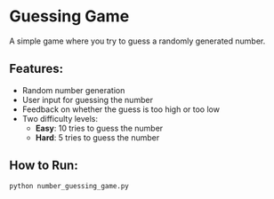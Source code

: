 # Guessing Game

A simple game where you try to guess a randomly generated number.

## Features:
- Random number generation
- User input for guessing the number
- Feedback on whether the guess is too high or too low
- Two difficulty levels:
  - **Easy**: 10 tries to guess the number
  - **Hard**: 5 tries to guess the number

## How to Run:
```bash
python number_guessing_game.py
